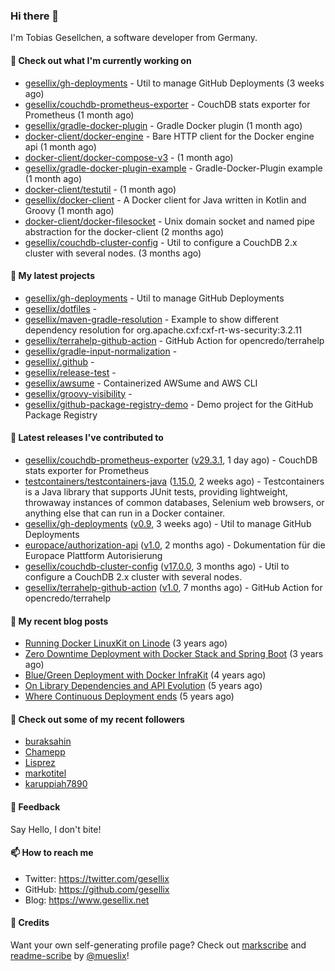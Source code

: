 ### Hi there 👋

I'm Tobias Gesellchen, a software developer from Germany.

#### 👷 Check out what I'm currently working on

- [gesellix/gh-deployments](https://github.com/gesellix/gh-deployments) - Util to manage GitHub Deployments (3 weeks ago)
- [gesellix/couchdb-prometheus-exporter](https://github.com/gesellix/couchdb-prometheus-exporter) - CouchDB stats exporter for Prometheus (1 month ago)
- [gesellix/gradle-docker-plugin](https://github.com/gesellix/gradle-docker-plugin) - Gradle Docker plugin (1 month ago)
- [docker-client/docker-engine](https://github.com/docker-client/docker-engine) - Bare HTTP client for the Docker engine api (1 month ago)
- [docker-client/docker-compose-v3](https://github.com/docker-client/docker-compose-v3) -  (1 month ago)
- [gesellix/gradle-docker-plugin-example](https://github.com/gesellix/gradle-docker-plugin-example) - Gradle-Docker-Plugin example (1 month ago)
- [docker-client/testutil](https://github.com/docker-client/testutil) -  (1 month ago)
- [gesellix/docker-client](https://github.com/gesellix/docker-client) - A Docker client for Java written in Kotlin and Groovy (1 month ago)
- [docker-client/docker-filesocket](https://github.com/docker-client/docker-filesocket) - Unix domain socket and named pipe abstraction for the docker-client (2 months ago)
- [gesellix/couchdb-cluster-config](https://github.com/gesellix/couchdb-cluster-config) - Util to configure a CouchDB 2.x cluster with several nodes. (3 months ago)

#### 🌱 My latest projects

- [gesellix/gh-deployments](https://github.com/gesellix/gh-deployments) - Util to manage GitHub Deployments
- [gesellix/dotfiles](https://github.com/gesellix/dotfiles) - 
- [gesellix/maven-gradle-resolution](https://github.com/gesellix/maven-gradle-resolution) - Example to show different dependency resolution for org.apache.cxf:cxf-rt-ws-security:3.2.11
- [gesellix/terrahelp-github-action](https://github.com/gesellix/terrahelp-github-action) - GitHub Action for opencredo/terrahelp
- [gesellix/gradle-input-normalization](https://github.com/gesellix/gradle-input-normalization) - 
- [gesellix/.github](https://github.com/gesellix/.github) - 
- [gesellix/release-test](https://github.com/gesellix/release-test) - 
- [gesellix/awsume](https://github.com/gesellix/awsume) - Containerized AWSume and AWS CLI
- [gesellix/groovy-visibility](https://github.com/gesellix/groovy-visibility) - 
- [gesellix/github-package-registry-demo](https://github.com/gesellix/github-package-registry-demo) - Demo project for the GitHub Package Registry

#### 🔭 Latest releases I've contributed to

- [gesellix/couchdb-prometheus-exporter](https://github.com/gesellix/couchdb-prometheus-exporter) ([v29.3.1](https://github.com/gesellix/couchdb-prometheus-exporter/releases/tag/v29.3.1), 1 day ago) - CouchDB stats exporter for Prometheus
- [testcontainers/testcontainers-java](https://github.com/testcontainers/testcontainers-java) ([1.15.0](https://github.com/testcontainers/testcontainers-java/releases/tag/1.15.0), 2 weeks ago) - Testcontainers is a Java library that supports JUnit tests, providing lightweight, throwaway instances of common databases, Selenium web browsers, or anything else that can run in a Docker container.
- [gesellix/gh-deployments](https://github.com/gesellix/gh-deployments) ([v0.9](https://github.com/gesellix/gh-deployments/releases/tag/v0.9), 3 weeks ago) - Util to manage GitHub Deployments
- [europace/authorization-api](https://github.com/europace/authorization-api) ([v1.0](https://github.com/europace/authorization-api/releases/tag/v1.0), 2 months ago) - Dokumentation für die Europace Plattform Autorisierung
- [gesellix/couchdb-cluster-config](https://github.com/gesellix/couchdb-cluster-config) ([v17.0.0](https://github.com/gesellix/couchdb-cluster-config/releases/tag/v17.0.0), 3 months ago) - Util to configure a CouchDB 2.x cluster with several nodes.
- [gesellix/terrahelp-github-action](https://github.com/gesellix/terrahelp-github-action) ([v1.0](https://github.com/gesellix/terrahelp-github-action/releases/tag/v1.0), 7 months ago) - GitHub Action for opencredo/terrahelp

#### 📜 My recent blog posts

- [Running Docker LinuxKit on Linode](https://www.gesellix.net/post/running-docker-linuxkit-on-linode/) (3 years ago)
- [Zero Downtime Deployment with Docker Stack and Spring Boot](https://www.gesellix.net/post/zero-downtime-deployment-with-docker-stack-and-spring-boot/) (3 years ago)
- [Blue/Green Deployment with Docker InfraKit](https://www.gesellix.net/post/blue-green-deployment-with-docker-infrakit/) (4 years ago)
- [On Library Dependencies and API Evolution](https://www.gesellix.net/post/choosing-a-library/) (5 years ago)
- [Where Continuous Deployment ends](https://www.gesellix.net/post/where-continuous-deployment-ends/) (5 years ago)



#### 👯 Check out some of my recent followers

- [buraksahin](https://github.com/buraksahin)
- [Chamepp](https://github.com/Chamepp)
- [Lisprez](https://github.com/Lisprez)
- [markotitel](https://github.com/markotitel)
- [karuppiah7890](https://github.com/karuppiah7890)

#### 💬 Feedback

Say Hello, I don't bite!

#### 📫 How to reach me

- Twitter: https://twitter.com/gesellix
- GitHub: https://github.com/gesellix
- Blog: https://www.gesellix.net

#### 🙇 Credits

Want your own self-generating profile page? Check out [markscribe](https://github.com/muesli/markscribe)
and [readme-scribe](https://github.com/muesli/readme-scribe) by [@mueslix](https://twitter.com/mueslix)!
